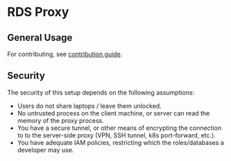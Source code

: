# RDS Proxy

## General Usage

For contributing, see [contribution guide](https://github.com/mothership/rds-auth-proxy).

## Security

The security of this setup depends on the following assumptions:

* Users do not share laptops / leave them unlocked.
* No untrusted process on the client machine, or server can read the 
  memory of the proxy process.
* You have a secure tunnel, or other means of encrypting the connection to 
  to the server-side proxy (VPN, SSH tunnel, k8s port-forward, etc.).
* You have adequate IAM policies, restricting which the 
  roles/databases a developer may use.